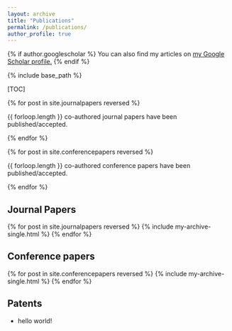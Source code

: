 ```yaml
---
layout: archive
title: "Publications"
permalink: /publications/
author_profile: true
---
```


{% if author.googlescholar %}
  You can also find my articles on <u><a href="{{author.googlescholar}}">my Google Scholar profile</a>.</u>
{% endif %}

{% include base_path %}


[TOC]


{% for post in site.journalpapers reversed %}
  <p>{{ forloop.length }} co-authored journal papers have been published/accepted.</p>
{% endfor %}

{% for post in site.conferencepapers reversed %}
  <p>{{ forloop.length }} co-authored conference papers have been published/accepted.</p>
{% endfor %}


Journal Papers
-----------

{% for post in site.journalpapers reversed %}
  {% include my-archive-single.html %}
{% endfor %}

Conference papers
---------

{% for post in site.conferencepapers reversed %}
  {% include my-archive-single.html %}
{% endfor %}

Patents
-----------

+ hello world!

